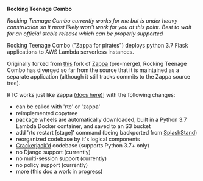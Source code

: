 **Rocking Teenage Combo**

*Rocking Teenage Combo currently works for me but is under heavy construction so it 
most likely won't work for you at this point. Best to wait for an official stable 
release which can be properly supported*

Rocking Teenage Combo ("Zappa for pirates") deploys python 3.7 Flask 
applications to AWS Lambda serverless instances.
 
Originally forked from [this](https://github.com/purificant/Zappa/tree/py37)
fork of [Zappa](https://github.com/Miserlou/Zappa) (pre-merge), Rocking Teenage Combo 
has diverged so far from the source that it is maintained as a separate application 
(although it still tracks commits to the Zappa source tree).

RTC works just like Zappa [(docs here)](https://github.com/Miserlou/Zappa)] with the 
following changes:
 
- can be called with 'rtc' or 'zappa'
- reimplemented copytree
- package wheels are automatically downloaded, built in a Python 3.7 Lambda Docker 
container, and saved to an S3 bucket
- add 'rtc restart [stage]' command (being backported from [SplashStand](https://splashtand.com))
- reorganized codebase by it's logical components
- [Crackerjack'd](https://gitlab.com/lesleslie/crackerjack) codebase 
(supports Python 3.7+ only)
- no Django support (currently)
- no multi-session support (currently)
- no policy support (currently)
- more (this doc a work in progress)

